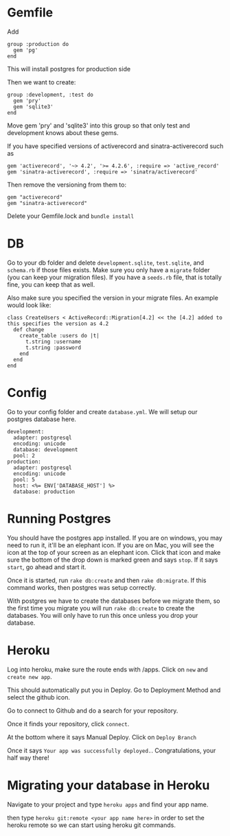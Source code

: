 # Gemfile

Add
```
group :production do
  gem 'pg'
end
```

This will install postgres for production side

Then we want to create:
```
group :development, :test do
  gem 'pry'
  gem 'sqlite3'
end
```

Move gem 'pry' and 'sqlite3' into this group so that only test and development knows about these gems.

If you have specified versions of activerecord and sinatra-activerecord such as
```
gem 'activerecord', '~> 4.2', '>= 4.2.6', :require => 'active_record'
gem 'sinatra-activerecord', :require => 'sinatra/activerecord'
```

Then remove the versioning from them to:
```
gem "activerecord"
gem "sinatra-activerecord"
```

Delete your Gemfile.lock and `bundle install`

# DB

Go to your db folder and delete `development.sqlite`, `test.sqlite`, and `schema.rb` if those files exists. Make sure you only have a `migrate` folder (you can keep your migration files). If you have a `seeds.rb` file, that is totally fine, you can keep that as well.

Also make sure you specified the version in your migrate files. An example would look like:
```
class CreateUsers < ActiveRecord::Migration[4.2] << the [4.2] added to this specifies the version as 4.2
  def change
    create_table :users do |t|
      t.string :username
      t.string :password
    end
  end
end
```

# Config

Go to your config folder and create `database.yml`. We will setup our postgres database here.
```
development:
  adapter: postgresql
  encoding: unicode
  database: development
  pool: 2
production:
  adapter: postgresql
  encoding: unicode
  pool: 5
  host: <%= ENV['DATABASE_HOST'] %>
  database: production
```

# Running Postgres
You should have the postgres app installed. If you are on windows, you may need to run it, it'll be an elephant icon. If you are on Mac, you will see the icon at the top of your screen as an elephant icon. Click that icon and make sure the bottom of the drop down is marked green and says `stop`. If it says `start`, go ahead and start it.

Once it is started, run `rake db:create` and then `rake db:migrate`. If this command works, then postgres was setup correctly.

With postgres we have to create the databases before we migrate them, so the first time you migrate you will run `rake db:create` to create the databases. You will only have to run this once unless you drop your database.

# Heroku
Log into heroku, make sure the route ends with /apps. Click on `new` and `create new app`.

This should automatically put you in Deploy. Go to Deployment Method and select the github icon.

Go to connect to Github and do a search for your repository.

Once it finds your repository, click `connect`.

At the bottom where it says Manual Deploy. Click on `Deploy Branch`

Once it says `Your app was successfully deployed.`. Congratulations, your half way there!

# Migrating your database in Heroku
Navigate to your project and type `heroku apps` and find your app name.

then type `heroku git:remote <your app name here>` in order to set the heroku remote so we can start using heroku git commands.

